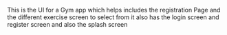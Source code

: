 This is the UI for a Gym app which helps includes the registration Page and the different exercise screen to select from it also has the login screen and register screen and also the splash screen
